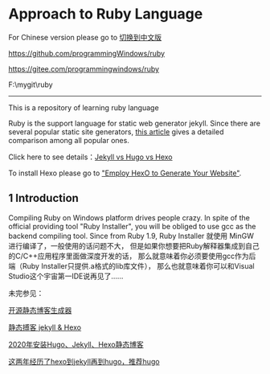 # Approach to Ruby Language

For Chinese version please go to [切换到中文版](readme_cn.md)

[^_^]:
https://github.com/programmingWindows/ruby

[^_^]:
https://gitee.com/programmingwindows/ruby

[^_^]:
F:\mygit\ruby

************************************

This is a repository of learning ruby language

Ruby is the support language for static web generator jekyll.
Since there are several popular static site generators, 
[this article](static_website_generator.md#jekyll-vs-hugo-vs-hexo) 
gives a detailed comparison among all popular ones.

Click here to see details：[Jekyll vs Hugo vs Hexo](static_website_generator.md#jekyll-vs-hugo-vs-hexo)

To install Hexo please go to 
["Employ HexO to Generate Your Website"](hexo/hexo.md).

## 1 Introduction

Compiling Ruby on Windows platform drives people crazy.
In spite of the official providing tool "Ruby Installer", 
you will be obliged to use gcc as the backend compiling tool.
Since from Ruby 1.9, Ruby Installer 就使用 MinGW 进行编译了，一般使用的话问题不大，
但是如果你想要把Ruby解释器集成到自己的C/C++应用程序里面做深度开发的话，
那么就意味着你必须要使用gcc作为后端（Ruby Installer只提供.a格式的lib库文件），
那么也就意味着你可以和Visual Studio这个宇宙第一IDE说再见了……

未完参见：

[开源静态博客生成器](https://www.simongong.net/xuan-ze-kun-nan-zheng/)

[静态搏客 jekyll & Hexo](http://chenall.net/post/jekyll_or_hexo/)

[2020年安装Hugo、Jekyll、Hexo静态博客](https://www.jianshu.com/p/d02d92f2c61d)

[这两年经历了hexo到jekyll再到hugo，推荐hugo](https://zhuanlan.zhihu.com/p/165271155)

[]()




